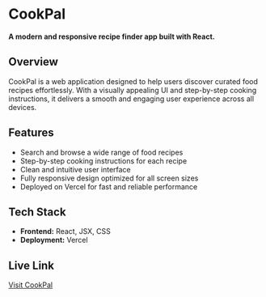 # CookPal

**A modern and responsive recipe finder app built with React.**

## Overview

CookPal is a web application designed to help users discover curated food recipes effortlessly. With a visually appealing UI and step-by-step cooking instructions, it delivers a smooth and engaging user experience across all devices.

## Features

- Search and browse a wide range of food recipes
- Step-by-step cooking instructions for each recipe
- Clean and intuitive user interface
- Fully responsive design optimized for all screen sizes
- Deployed on Vercel for fast and reliable performance

## Tech Stack

- **Frontend:** React, JSX, CSS
- **Deployment:** Vercel

## Live Link

[Visit CookPal](https://recipe-finder-mu-sable.vercel.app/)
